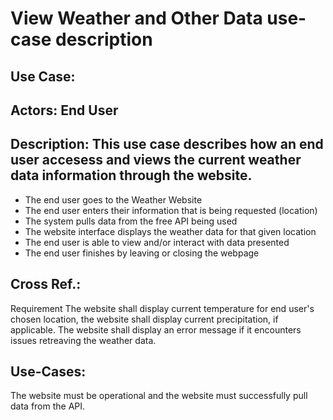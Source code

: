 # View Weather and Other Data use-case description

## Use Case:

## Actors: End User

## Description: This use case describes how an end user accesess and views the current weather data information through the website. 
- The end user goes to the Weather Website
- The end user enters their information that is being requested (location)
- The system pulls data from the free API being used
- The website interface displays the weather data for that given location
- The end user is able to view and/or interact with data presented
- The end user finishes by leaving or closing the webpage

## Cross Ref.: 
Requirement The website shall display current temperature for end user's chosen location, the website shall display current precipitation, if applicable. The website shall display an error message if it encounters issues retreaving the weather data. 

## Use-Cases: 
The website must be operational and the website must successfully pull data from the API.
